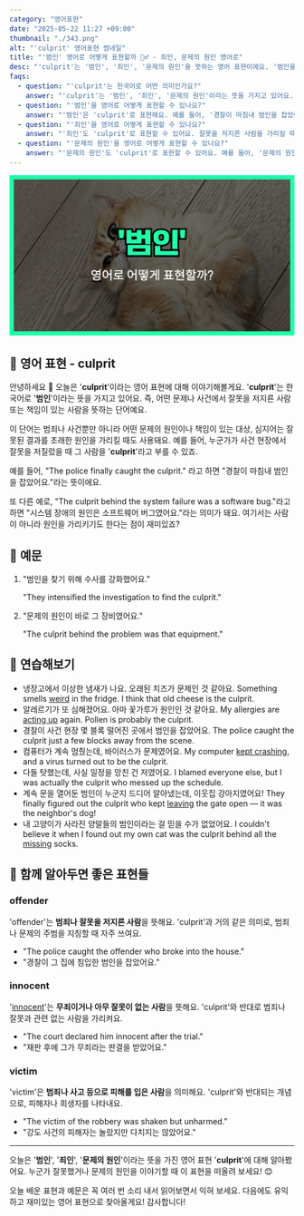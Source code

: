 ```yaml
---
category: "영어표현"
date: "2025-05-22 11:27 +09:00"
thumbnail: "./343.png"
alt: "'culprit' 영어표현 썸네일"
title: "'범인' 영어로 어떻게 표현할까 🕵️‍♂️ - 죄인, 문제의 원인 영어로"
desc: "'culprit'는 '범인', '죄인', '문제의 원인'을 뜻하는 영어 표현이에요. '범인을 잡았다', '문제의 원인은 ~였다' 등을 영어로 어떻게 표현하면 좋을까요? 오늘은 culprit를 활용하는 법을 배워봅시다. 다양한 예문을 통해서 연습하고 본인의 표현으로 만들어 보세요."
faqs:
  - question: "'culprit'는 한국어로 어떤 의미인가요?"
    answer: "'culprit'는 '범인', '죄인', '문제의 원인'이라는 뜻을 가지고 있어요. 사건이나 문제에서 잘못한 사람 또는 원인을 가리킬 때 사용해요."
  - question: "'범인'을 영어로 어떻게 표현할 수 있나요?"
    answer: "'범인'은 'culprit'로 표현해요. 예를 들어, '경찰이 마침내 범인을 잡았어요.'는 'The police finally caught the culprit.'라고 말해요."
  - question: "'죄인'을 영어로 어떻게 표현할 수 있나요?"
    answer: "'죄인'도 'culprit'로 표현할 수 있어요. 잘못을 저지른 사람을 가리킬 때 쓰면 돼요. 예를 들어, '그는 진짜 죄인이에요.'는 'He is the real culprit.'라고 해요."
  - question: "'문제의 원인'을 영어로 어떻게 표현할 수 있나요?"
    answer: "'문제의 원인'도 'culprit'로 표현할 수 있어요. 예를 들어, '문제의 원인은 그 장비였어요.'는 'The culprit behind the problem was that equipment.'라고 말해요."
---
```


!['culprit' 영어표현 썸네일](./343.png)

## 🌟 영어 표현 - culprit

안녕하세요 👋 오늘은 '**culprit**'이라는 영어 표현에 대해 이야기해볼게요. '**culprit**'는 한국어로 '**범인**'이라는 뜻을 가지고 있어요. 즉, 어떤 문제나 사건에서 잘못을 저지른 사람 또는 책임이 있는 사람을 뜻하는 단어예요.

이 단어는 범죄나 사건뿐만 아니라 어떤 문제의 원인이나 책임이 있는 대상, 심지어는 잘못된 결과를 초래한 원인을 가리킬 때도 사용돼요. 예를 들어, 누군가가 사건 현장에서 잘못을 저질렀을 때 그 사람을 '**culprit**'라고 부를 수 있죠.

예를 들어, "The police finally caught the culprit." 라고 하면 "경찰이 마침내 범인을 잡았어요."라는 뜻이에요.

또 다른 예로, "The culprit behind the system failure was a software bug."라고 하면 "시스템 장애의 원인은 소프트웨어 버그였어요."라는 의미가 돼요. 여기서는 사람이 아니라 원인을 가리키기도 한다는 점이 재미있죠?

## 📖 예문

1. "범인을 찾기 위해 수사를 강화했어요."

   "They intensified the investigation to find the culprit."

2. "문제의 원인이 바로 그 장비였어요."

   "The culprit behind the problem was that equipment."

## 💬 연습해보기

<ul data-interactive-list>
  <li data-interactive-item>
    <span data-toggler>냉장고에서 이상한 냄새가 나요. 오래된 치즈가 문제인 것 같아요.</span>
    <span data-answer>Something smells <a href="/blog/in-english/296.weird/">weird</a> in the fridge. I think that old cheese is the culprit.</span>
  </li>
  <li data-interactive-item>
    <span data-toggler>알레르기가 또 심해졌어요. 아마 꽃가루가 원인인 것 같아요.</span>
    <span data-answer>My allergies are <a href="/blog/vocab-1/016.act-up/">acting up</a> again. Pollen is probably the culprit.</span>
  </li>
  <li data-interactive-item>
    <span data-toggler>경찰이 사건 현장 몇 블록 떨어진 곳에서 범인을 잡았어요.</span>
    <span data-answer>The police caught the culprit just a few blocks away from the scene.</span>
  </li>
  <li data-interactive-item>
    <span data-toggler>컴퓨터가 계속 멈췄는데, 바이러스가 문제였어요.</span>
    <span data-answer>My computer <a href="/blog/in-english/291.keep-ing/">kept crashing</a>, and a virus turned out to be the culprit.</span>
  </li>
  <li data-interactive-item>
    <span data-toggler>다들 탓했는데, 사실 일정을 망친 건 저였어요.</span>
    <span data-answer>I blamed everyone else, but I was actually the culprit who messed up the schedule.</span>
  </li>
  <li data-interactive-item>
    <span data-toggler>계속 문을 열어둔 범인이 누군지 드디어 알아냈는데, 이웃집 강아지였어요!</span>
    <span data-answer>They finally figured out the culprit who kept <a href="/blog/in-english/402.leave/">leaving</a> the gate open — it was the neighbor's dog!</span>
  </li>
  <li data-interactive-item>
    <span data-toggler>내 고양이가 사라진 양말들의 범인이라는 걸 믿을 수가 없었어요.</span>
    <span data-answer>I couldn't believe it when I found out my own cat was the culprit behind all the <a href="/blog/in-english/368.missing/">missing</a> socks.</span>
  </li>
</ul>

## 🤝 함께 알아두면 좋은 표현들

### offender

'offender'는 **범죄나 잘못을 저지른 사람**을 뜻해요. 'culprit'과 거의 같은 의미로, 범죄나 문제의 주범을 지칭할 때 자주 쓰여요.

- "The police caught the offender who broke into the house."
- "경찰이 그 집에 침입한 범인을 잡았어요."

### innocent

'[innocent](/blog/in-english/346.innocent/)'는 **무죄이거나 아무 잘못이 없는 사람**을 뜻해요. 'culprit'와 반대로 범죄나 잘못과 관련 없는 사람을 가리켜요.

- "The court declared him innocent after the trial."
- "재판 후에 그가 무죄라는 판결을 받았어요."

### victim

'victim'은 **범죄나 사고 등으로 피해를 입은 사람**을 의미해요. 'culprit'와 반대되는 개념으로, 피해자나 희생자를 나타내요.

- "The victim of the robbery was shaken but unharmed."
- "강도 사건의 피해자는 놀랐지만 다치지는 않았어요."

---

오늘은 '**범인**', '**죄인**', '**문제의 원인**'이라는 뜻을 가진 영어 표현 '**culprit**'에 대해 알아봤어요. 누군가 잘못했거나 문제의 원인을 이야기할 때 이 표현을 떠올려 보세요! 😊

오늘 배운 표현과 예문은 꼭 여러 번 소리 내서 읽어보면서 익혀 보세요. 다음에도 유익하고 재미있는 영어 표현으로 찾아올게요! 감사합니다!
